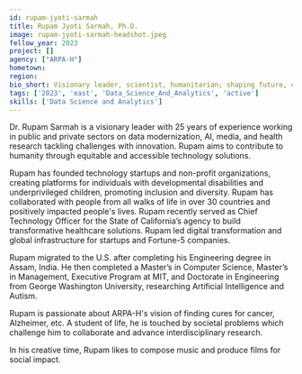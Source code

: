 ```yaml
---
id: rupam-jyoti-sarmah
title: Rupam Jyoti Sarmah, Ph.D.
image: rupam-jyoti-sarmah-headshot.jpeg
fellow_year: 2023
project: []
agency: ["ARPA-H"]
hometown: 
region: 
bio_short: Visionary leader, scientist, humanitarian; shaping future, connecting people with technology. 
tags: ['2023', 'east', 'Data_Science_And_Analytics', 'active']
skills: ['Data Science and Analytics']
---
```


Dr. Rupam Sarmah is a visionary leader with 25 years of experience working in public and private sectors on data modernization, AI, media, and health research tackling challenges with innovation. Rupam aims to contribute to humanity through equitable and accessible technology solutions.

Rupam has founded technology startups and non-profit organizations, creating platforms for individuals with developmental disabilities and underprivileged children, promoting inclusion and diversity. Rupam has collaborated with people from all walks of life in over 30 countries and positively impacted people's lives. Rupam recently served as Chief Technology Officer for the State of California’s agency to build transformative healthcare solutions. Rupam led digital transformation and global infrastructure for startups and Fortune-5 companies.

Rupam migrated to the U.S. after completing his Engineering degree in Assam, India. He then completed a Master’s in Computer Science, Master’s in Management, Executive Program at MIT, and Doctorate in Engineering from George Washington University, researching Artificial Intelligence and Autism. 

Rupam is passionate about ARPA-H's vision of finding cures for cancer, Alzheimer, etc. A student of life, he is touched by societal problems which challenge him to collaborate and advance interdisciplinary research. 

In his creative time, Rupam likes to compose music and produce films for social impact.